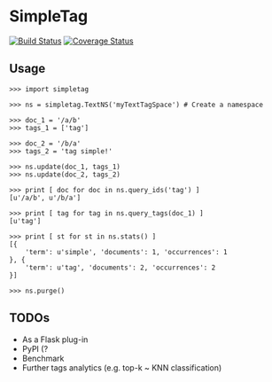 # SimpleTag

[![Build Status](https://travis-ci.org/yangacer/simpletag.svg?branch=master)](https://travis-ci.org/yangacer/simpletag)
[![Coverage Status](https://coveralls.io/repos/yangacer/simpletag/badge.svg?branch=master&service=github)](https://coveralls.io/github/yangacer/simpletag?branch=master)

## Usage

```
>>> import simpletag

>>> ns = simpletag.TextNS('myTextTagSpace') # Create a namespace

>>> doc_1 = '/a/b'
>>> tags_1 = ['tag']

>>> doc_2 = '/b/a'
>>> tags_2 = 'tag simple!'

>>> ns.update(doc_1, tags_1)
>>> ns.update(doc_2, tags_2)

>>> print [ doc for doc in ns.query_ids('tag') ]
[u'/a/b', u'/b/a']

>>> print [ tag for tag in ns.query_tags(doc_1) ]
[u'tag']

>>> print [ st for st in ns.stats() ]
[{
    'term': u'simple', 'documents': 1, 'occurrences': 1
}, {
    'term': u'tag', 'documents': 2, 'occurrences': 2
}]

>>> ns.purge()
```

## TODOs

- As a Flask plug-in
- PyPI (?
- Benchmark
- Further tags analytics (e.g. top-k ~ KNN classification)

